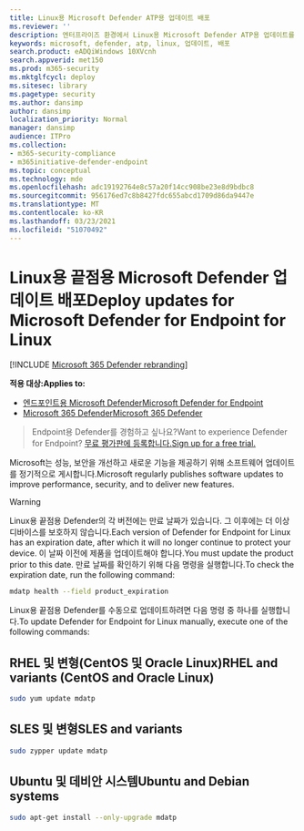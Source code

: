```yaml
---
title: Linux용 Microsoft Defender ATP용 업데이트 배포
ms.reviewer: ''
description: 엔터프라이즈 환경에서 Linux용 Microsoft Defender ATP용 업데이트를 배포하는 방법에 대해 설명
keywords: microsoft, defender, atp, linux, 업데이트, 배포
search.product: eADQiWindows 10XVcnh
search.appverid: met150
ms.prod: m365-security
ms.mktglfcycl: deploy
ms.sitesec: library
ms.pagetype: security
ms.author: dansimp
author: dansimp
localization_priority: Normal
manager: dansimp
audience: ITPro
ms.collection:
- m365-security-compliance
- m365initiative-defender-endpoint
ms.topic: conceptual
ms.technology: mde
ms.openlocfilehash: adc19192764e8c57a20f14cc908be23e8d9bdbc8
ms.sourcegitcommit: 956176ed7c8b8427fdc655abcd1709d86da9447e
ms.translationtype: MT
ms.contentlocale: ko-KR
ms.lasthandoff: 03/23/2021
ms.locfileid: "51070492"
---
```

# <a name="deploy-updates-for-microsoft-defender-for-endpoint-for-linux"></a><span data-ttu-id="ae849-104">Linux용 끝점용 Microsoft Defender 업데이트 배포</span><span class="sxs-lookup"><span data-stu-id="ae849-104">Deploy updates for Microsoft Defender for Endpoint for Linux</span></span>

[!INCLUDE [Microsoft 365 Defender rebranding](../../includes/microsoft-defender.md)]


<span data-ttu-id="ae849-105">**적용 대상:**</span><span class="sxs-lookup"><span data-stu-id="ae849-105">**Applies to:**</span></span>
- [<span data-ttu-id="ae849-106">엔드포인트용 Microsoft Defender</span><span class="sxs-lookup"><span data-stu-id="ae849-106">Microsoft Defender for Endpoint</span></span>](https://go.microsoft.com/fwlink/p/?linkid=2146631)
- [<span data-ttu-id="ae849-107">Microsoft 365 Defender</span><span class="sxs-lookup"><span data-stu-id="ae849-107">Microsoft 365 Defender</span></span>](https://go.microsoft.com/fwlink/?linkid=2118804)

> <span data-ttu-id="ae849-108">Endpoint용 Defender를 경험하고 싶나요?</span><span class="sxs-lookup"><span data-stu-id="ae849-108">Want to experience Defender for Endpoint?</span></span> [<span data-ttu-id="ae849-109">무료 평가판에 등록합니다.</span><span class="sxs-lookup"><span data-stu-id="ae849-109">Sign up for a free trial.</span></span>](https://www.microsoft.com/microsoft-365/windows/microsoft-defender-atp?ocid=docs-wdatp-investigateip-abovefoldlink)

<span data-ttu-id="ae849-110">Microsoft는 성능, 보안을 개선하고 새로운 기능을 제공하기 위해 소프트웨어 업데이트를 정기적으로 게시합니다.</span><span class="sxs-lookup"><span data-stu-id="ae849-110">Microsoft regularly publishes software updates to improve performance, security, and to deliver new features.</span></span>

> [!WARNING]
> <span data-ttu-id="ae849-111">Linux용 끝점용 Defender의 각 버전에는 만료 날짜가 있습니다. 그 이후에는 더 이상 디바이스를 보호하지 않습니다.</span><span class="sxs-lookup"><span data-stu-id="ae849-111">Each version of Defender for Endpoint for Linux has an expiration date, after which it will no longer continue to protect your device.</span></span> <span data-ttu-id="ae849-112">이 날짜 이전에 제품을 업데이트해야 합니다.</span><span class="sxs-lookup"><span data-stu-id="ae849-112">You must update the product prior to this date.</span></span> <span data-ttu-id="ae849-113">만료 날짜를 확인하기 위해 다음 명령을 실행합니다.</span><span class="sxs-lookup"><span data-stu-id="ae849-113">To check the expiration date, run the following command:</span></span>
> ```bash
> mdatp health --field product_expiration
> ```

<span data-ttu-id="ae849-114">Linux용 끝점용 Defender를 수동으로 업데이트하려면 다음 명령 중 하나를 실행합니다.</span><span class="sxs-lookup"><span data-stu-id="ae849-114">To update Defender for Endpoint for Linux manually, execute one of the following commands:</span></span>

## <a name="rhel-and-variants-centos-and-oracle-linux"></a><span data-ttu-id="ae849-115">RHEL 및 변형(CentOS 및 Oracle Linux)</span><span class="sxs-lookup"><span data-stu-id="ae849-115">RHEL and variants (CentOS and Oracle Linux)</span></span>

```bash
sudo yum update mdatp
```

## <a name="sles-and-variants"></a><span data-ttu-id="ae849-116">SLES 및 변형</span><span class="sxs-lookup"><span data-stu-id="ae849-116">SLES and variants</span></span>

```bash
sudo zypper update mdatp
```

## <a name="ubuntu-and-debian-systems"></a><span data-ttu-id="ae849-117">Ubuntu 및 데비안 시스템</span><span class="sxs-lookup"><span data-stu-id="ae849-117">Ubuntu and Debian systems</span></span>

```bash
sudo apt-get install --only-upgrade mdatp
```

